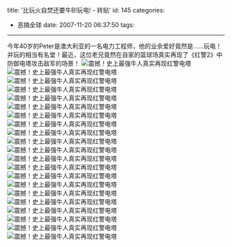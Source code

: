 title: '比玩火自焚还要牛B!玩电!  -  转贴'
id: 145
categories:
  - 恶搞全球
date: 2007-11-20 06:37:50
tags:
---

<div id="msgcns!9697D6160EFEBC17!1548" class="bvMsg">

今年40岁的Peter是澳大利亚的一名电力工程师，他的业余爱好竟然是……玩电！并玩的相当有名堂！最近，这位老兄竟然在自家的篮球场真实再现了《红警2》中防御电塔攻击敌军的场景！
![震撼！史上最强牛人真实再现红警电塔](http://attach3.cga.com.cn/upload/2007/11/7/200711071437542203.jpg)
![震撼！史上最强牛人真实再现红警电塔](http://attach3.cga.com.cn/upload/2007/11/7/200711071438359344.jpg)
![震撼！史上最强牛人真实再现红警电塔](http://attach3.cga.com.cn/upload/2007/11/7/200711071438542829.jpg)
![震撼！史上最强牛人真实再现红警电塔](http://attach3.cga.com.cn/upload/2007/11/7/200711071439124559.jpg)
![震撼！史上最强牛人真实再现红警电塔](http://attach3.cga.com.cn/upload/2007/11/7/200711071439548814.jpg)
![震撼！史上最强牛人真实再现红警电塔](http://attach3.cga.com.cn/upload/2007/11/7/200711071440216737.jpg)
![震撼！史上最强牛人真实再现红警电塔](http://attach3.cga.com.cn/upload/2007/11/7/200711071440402136.jpg)
![震撼！史上最强牛人真实再现红警电塔](http://attach3.cga.com.cn/upload/2007/11/7/200711071440595623.jpg)
![震撼！史上最强牛人真实再现红警电塔](http://attach3.cga.com.cn/upload/2007/11/7/200711071441132641.jpg)
![震撼！史上最强牛人真实再现红警电塔](http://attach3.cga.com.cn/upload/2007/11/7/200711071441273016.jpg)
![震撼！史上最强牛人真实再现红警电塔](http://attach3.cga.com.cn/upload/2007/11/7/200711071441524697.jpg)
![震撼！史上最强牛人真实再现红警电塔](http://attach3.cga.com.cn/upload/2007/11/7/200711071443403945.jpg)
![震撼！史上最强牛人真实再现红警电塔](http://attach3.cga.com.cn/upload/2007/11/7/200711071443564134.jpg)
![震撼！史上最强牛人真实再现红警电塔](http://attach3.cga.com.cn/upload/2007/11/7/200711071444139250.jpg)
![震撼！史上最强牛人真实再现红警电塔](http://attach3.cga.com.cn/upload/2007/11/7/200711071444309065.jpg)
![震撼！史上最强牛人真实再现红警电塔](http://attach3.cga.com.cn/upload/2007/11/7/200711071444545977.jpg)
![震撼！史上最强牛人真实再现红警电塔](http://attach3.cga.com.cn/upload/2007/11/7/200711071445079266.jpg)
![震撼！史上最强牛人真实再现红警电塔](http://attach3.cga.com.cn/upload/2007/11/7/200711071445227384.jpg)
![震撼！史上最强牛人真实再现红警电塔](http://attach3.cga.com.cn/upload/2007/11/7/200711071445442067.jpg)
![震撼！史上最强牛人真实再现红警电塔](http://attach3.cga.com.cn/upload/2007/11/7/200711071446034896.jpg)
![震撼！史上最强牛人真实再现红警电塔](http://attach3.cga.com.cn/upload/2007/11/7/200711071446276951.jpg)
[](http://show.mop.com)
</div>